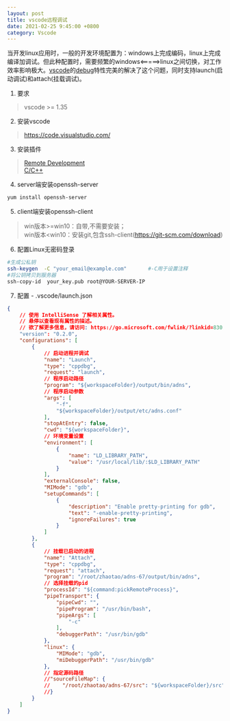 ```yaml
---
layout: post
title: vscode远程调试
date: 2021-02-25 9:45:00 +0800
category: Vscode
---
```

当开发linux应用时，一般的开发环境配置为：windows上完成编码，linux上完成编译加调试。但此种配置时，需要频繁的windows<=====>linux之间切换，对工作效率影响极大。[vscode](https://code.visualstudio.com/)的[debug](https://code.visualstudio.com/docs/editor/debugging)特性完美的解决了这个问题，同时支持launch(启动调试)和attach(挂载调试)。
1. 要求
> vscode >= 1.35
2. 安装vscode
> <https://code.visualstudio.com/>
3. 安装插件
> [Remote Development](https://marketplace.visualstudio.com/items?itemName=ms-vscode-remote.vscode-remote-extensionpack) <br/>
[C/C++](https://marketplace.visualstudio.com/items?itemName=ms-vscode.cpptools)
4. server端安装openssh-server
```bash
yum install openssh-server
```
5. client端安装openssh-client
> win版本>=win10：自带,不需要安装；<br/>
win版本<win10：安装git,包含ssh-client(https://git-scm.com/download)
6. 配置Linux无密码登录
```bash
#生成公私钥
ssh-keygen  -C "your_email@example.com"       #-C用于设置注释
#将公钥拷贝到服务器
ssh-copy-id  your_key.pub root@YOUR-SERVER-IP 
```
7. 配置 - .vscode/launch.json
```json
{
    // 使用 IntelliSense 了解相关属性。 
    // 悬停以查看现有属性的描述。
    // 欲了解更多信息，请访问: https://go.microsoft.com/fwlink/?linkid=830387
    "version": "0.2.0",
    "configurations": [
        {
            // 启动进程并调试
            "name": "Launch",
            "type": "cppdbg",
            "request": "launch",
            // 程序启动路径
            "program": "${workspaceFolder}/output/bin/adns",
            // 程序启动参数
            "args": [
                "-f",
                "${workspaceFolder}/output/etc/adns.conf"
            ],
            "stopAtEntry": false,
            "cwd": "${workspaceFolder}",
            // 环境变量设置
            "environment": [
                {
                    "name": "LD_LIBRARY_PATH",
                    "value": "/usr/local/lib/:$LD_LIBRARY_PATH"
                }
            ],
            "externalConsole": false,
            "MIMode": "gdb",
            "setupCommands": [
                {
                    "description": "Enable pretty-printing for gdb",
                    "text": "-enable-pretty-printing",
                    "ignoreFailures": true
                }
            ]
        },
        {
            // 挂载已启动的进程
            "name": "Attach",
            "type": "cppdbg",
            "request": "attach",
            "program": "/root/zhaotao/adns-67/output/bin/adns",
            // 选择挂载的pid
            "processId": "${command:pickRemoteProcess}",
            "pipeTransport": {
                "pipeCwd": "",
                "pipeProgram": "/usr/bin/bash",
                "pipeArgs": [
                    "-c"
                ],
                "debuggerPath": "/usr/bin/gdb"
            },
            "linux": {
                "MIMode": "gdb",
                "miDebuggerPath": "/usr/bin/gdb"
            },
            // 指定源码路径
            //"sourceFileMap": {
            //    "/root/zhaotao/adns-67/src": "${workspaceFolder}/src"
            //}
        }
    ]
}
```
